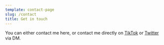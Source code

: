 ```yaml
---
template: contact-page
slug: /contact
title: Get in touch
---
```



You can either contact me here, or contact me directly on [TikTok](https://www.tiktok.com/@muchbader) or [Twitter](https://twitter.com/muchbader) via DM.